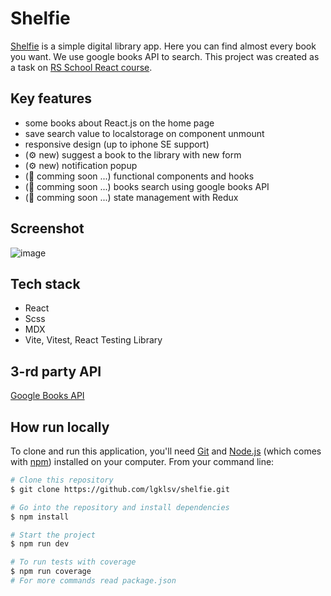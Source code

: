 # Shelfie

[Shelfie](https://github.com/lgklsv/shelfie) is a simple
digital library app. Here you can find almost every book you want. We use google books API to search. This project was created as a task on [RS School React course](https://rs.school/react/).

## Key features

- some books about React.js on the home page
- save search value to localstorage on component unmount
- responsive design (up to iphone SE support)
- (⚙️ new) suggest a book to the library with new form
- (⚙️ new) notification popup
- (🚀 comming soon ...) functional components and hooks
- (🚀 comming soon ...) books search using google books API
- (🚀 comming soon ...) state management with Redux

## Screenshot

![image](https://user-images.githubusercontent.com/101424508/227730380-787deb9d-6103-4452-8d06-8eb565e25183.png)

## Tech stack

- React
- Scss
- MDX
- Vite, Vitest, React Testing Library

## 3-rd party API

[Google Books API](https://developers.google.com/books/docs/v1/using)

## How run locally

To clone and run this application, you'll need [Git](https://git-scm.com) and [Node.js](https://nodejs.org/en/download/) (which comes with [npm](http://npmjs.com)) installed on your computer. From your command line:

```bash
# Clone this repository
$ git clone https://github.com/lgklsv/shelfie.git

# Go into the repository and install dependencies
$ npm install

# Start the project
$ npm run dev

# To run tests with coverage
$ npm run coverage
# For more commands read package.json
```

